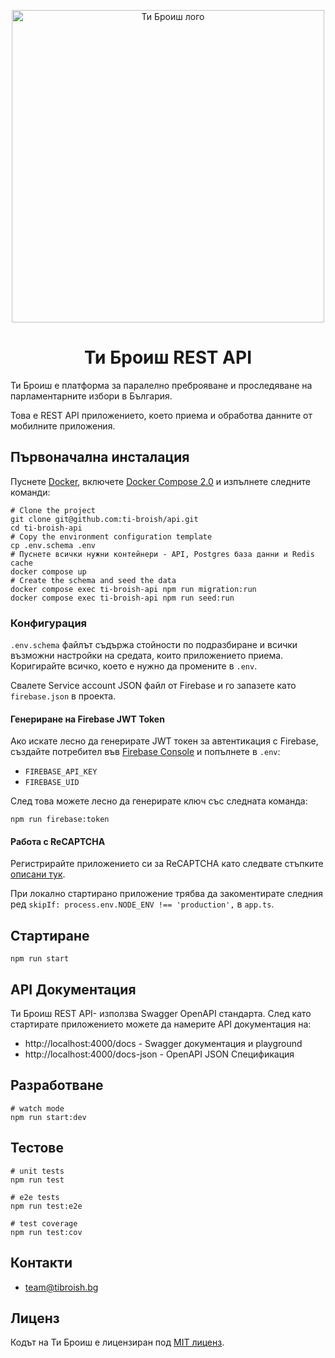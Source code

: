 <p align="center">
  <img align="center" src="docs/youCount_horizontal_RGB_color.png" alt="Ти Броиш лого" width="500px">
</p>

<h1 align="center">Ти Броиш REST API</h1>

Ти Броиш е платформа за паралелно преброяване и проследяване на парламентарните избори в България.

Това е REST API приложението, което приема и обработва данните от мобилните приложения.

## Първоначална инсталация

Пуснете [Docker][], включете [Docker Compose 2.0][] и изпълнете следните команди:

```shell
# Clone the project
git clone git@github.com:ti-broish/api.git
cd ti-broish-api
# Copy the environment configuration template
cp .env.schema .env
# Пуснете всички нужни контейнери - API, Postgres база данни и Redis cache
docker compose up
# Create the schema and seed the data
docker compose exec ti-broish-api npm run migration:run
docker compose exec ti-broish-api npm run seed:run
```

### Конфигурация

`.env.schema` файлът съдържа стойности по подразбиране и всички възможни настройки на средата,
които приложението приема. Коригирайте всичко, което е нужно да промените в `.env`.

Свалете Service account JSON файл от Firebase и го запазете като `firebase.json` в проекта.

#### Генериране на Firebase JWT Token

Ако искате лесно да генерирате JWT токен за автентикация с Firebase, създайте потребител във [Firebase Console](https://console.firebase.google.com/project/ti-broish/authentication/users) и попълнете в `.env`:

- `FIREBASE_API_KEY`
- `FIREBASE_UID`

След това можете лесно да генерирате ключ със следната команда:

```shell
npm run firebase:token
```

#### Работа с ReCAPTCHA

Регистрирайте приложението си за ReCAPTCHA като следвате стъпките [описани тук](https://firebase.google.com/docs/app-check/web/recaptcha-provider#project-setup).

При локално стартирано приложение трябва да закоментирате следния ред `skipIf: process.env.NODE_ENV !== 'production',` в `app.ts`.

## Стартиране

```shell
npm run start
```

## API Документация

Ти Броиш REST API- използва Swagger OpenAPI стандарта.
След като стартирате приложението можете да намерите API документация на:

- http://localhost:4000/docs - Swagger документация и playground
- http://localhost:4000/docs-json - OpenAPI JSON Спецификация

## Разработване

```shell
# watch mode
npm run start:dev
```

## Тестове

```shell
# unit tests
npm run test

# e2e tests
npm run test:e2e

# test coverage
npm run test:cov
```

## Контакти

- [team@tibroish.bg](mailto:team@tibroish.bg)

## Лиценз

Кодът на Ти Броиш е лицензиран под [MIT лиценз](LICENSE).

[docker]: https://www.docker.com/products/docker-desktop
[docker compose 2.0]: https://docs.docker.com/compose/cli-command/#installing-compose-v2
